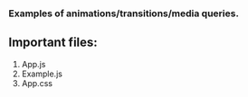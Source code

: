 ### Examples of animations/transitions/media queries.


## Important files:
1. App.js
2. Example.js
3. App.css